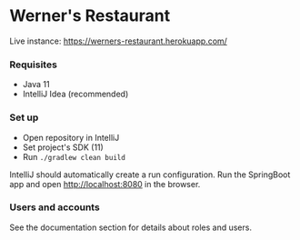 # Werner's Restaurant

Live instance: https://werners-restaurant.herokuapp.com/

### Requisites
- Java 11
- IntelliJ Idea (recommended)

### Set up
- Open repository in IntelliJ
- Set project's SDK (11)
- Run `./gradlew clean build`

IntelliJ should automatically create a run configuration. Run the SpringBoot app and open [http://localhost:8080](http://localhost:8080) in the browser.

### Users and accounts
See the documentation section for details about roles and users.
